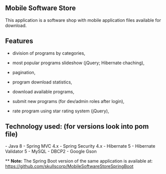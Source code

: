 <h2>Mobile Software Store</h2>

This application is a software shop with mobile application files available for download.

<h2>Features</h2>

- division of programs by categories,
- most popular programs slideshow (jQuery; Hibernate chaching),
- pagination,
- program download statistics,

- download available programs,
- submit new programs (for dev/admin roles after login),
- rate program using star rating system (jQuery),


<h2>Technology used: (for versions look into pom file)</h2>
- Java 8
- Spring MVC 4.x
- Spring Security 4.x
- Hibernate 5
- Hibernate Validator 5
- MySQL
- DBCP2
- Google Gson

** <b>Note:</b> The Spring Boot version of the same application is available at: https://github.com/skullscorp/MobileSoftwareStoreSpringBoot
